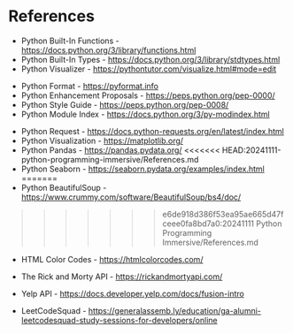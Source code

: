 # References

* Python Built-In Functions - https://docs.python.org/3/library/functions.html
* Python Built-In Types - https://docs.python.org/3/library/stdtypes.html
* Python Visualizer - https://pythontutor.com/visualize.html#mode=edit

- Python Format - https://pyformat.info
- Python Enhancement Proposals - https://peps.python.org/pep-0000/
- Python Style Guide -  https://peps.python.org/pep-0008/
- Python Module Index - https://docs.python.org/3/py-modindex.html

* Python Request - https://docs.python-requests.org/en/latest/index.html
* Python Visualization - https://matplotlib.org/
* Python Pandas - https://pandas.pydata.org/
<<<<<<< HEAD:20241111-python-programming-immersive/References.md
* Python Seaborn - https://seaborn.pydata.org/examples/index.html
=======
* Python BeautifulSoup - https://www.crummy.com/software/BeautifulSoup/bs4/doc/
>>>>>>> e6de918d386f53ea95ae665d47fceee0fa8bd7a0:20241111 Python Programming Immersive/References.md

- HTML Color Codes - https://htmlcolorcodes.com/
- The Rick and Morty API - https://rickandmortyapi.com/
- Yelp API - https://docs.developer.yelp.com/docs/fusion-intro

- LeetCodeSquad - https://generalassemb.ly/education/ga-alumni-leetcodesquad-study-sessions-for-developers/online

